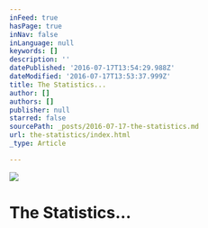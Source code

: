 ```yaml
---
inFeed: true
hasPage: true
inNav: false
inLanguage: null
keywords: []
description: ''
datePublished: '2016-07-17T13:54:29.988Z'
dateModified: '2016-07-17T13:53:37.999Z'
title: The Statistics...
author: []
authors: []
publisher: null
starred: false
sourcePath: _posts/2016-07-17-the-statistics.md
url: the-statistics/index.html
_type: Article

---
```

![](https://the-grid-user-content.s3-us-west-2.amazonaws.com/a57fbdce-0568-48dd-8dfa-8c0e5cf585ab.jpg)

# The Statistics...